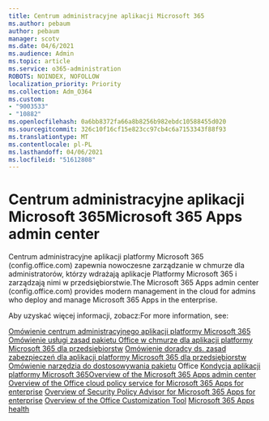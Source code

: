 ```yaml
---
title: Centrum administracyjne aplikacji Microsoft 365
ms.author: pebaum
author: pebaum
manager: scotv
ms.date: 04/6/2021
ms.audience: Admin
ms.topic: article
ms.service: o365-administration
ROBOTS: NOINDEX, NOFOLLOW
localization_priority: Priority
ms.collection: Adm_O364
ms.custom:
- "9003533"
- "10882"
ms.openlocfilehash: 0a6bb8372fa66a8b8256b982ebdc10588455d020
ms.sourcegitcommit: 326c10f16cf15e823cc97cb4c6a7153343f88f93
ms.translationtype: MT
ms.contentlocale: pl-PL
ms.lasthandoff: 04/06/2021
ms.locfileid: "51612808"
---
```

# <a name="microsoft-365-apps-admin-center"></a><span data-ttu-id="9fb17-102">Centrum administracyjne aplikacji Microsoft 365</span><span class="sxs-lookup"><span data-stu-id="9fb17-102">Microsoft 365 Apps admin center</span></span>

<span data-ttu-id="9fb17-103">Centrum administracyjne aplikacji platformy Microsoft 365 (config.office.com) zapewnia nowoczesne zarządzanie w chmurze dla administratorów, którzy wdrażają aplikacje Platformy Microsoft 365 i zarządzają nimi w przedsiębiorstwie.</span><span class="sxs-lookup"><span data-stu-id="9fb17-103">The Microsoft 365 Apps admin center (config.office.com) provides modern management in the cloud for admins who deploy and manage Microsoft 365 Apps in the enterprise.</span></span> 

<span data-ttu-id="9fb17-104">Aby uzyskać więcej informacji, zobacz:</span><span class="sxs-lookup"><span data-stu-id="9fb17-104">For more information, see:</span></span>

<span data-ttu-id="9fb17-105">[Omówienie centrum administracyjnego aplikacji platformy Microsoft 365](https://docs.microsoft.com/deployoffice/admincenter/overview) 
 [Omówienie usługi zasad pakietu Office w chmurze dla aplikacji platformy Microsoft 365 dla przedsiębiorstw](https://docs.microsoft.com/deployoffice/overview-office-cloud-policy-service) 
 [Omówienie doradcy ds. zasad zabezpieczeń dla aplikacji platformy Microsoft 365 dla przedsiębiorstw](https://docs.microsoft.com/deployoffice/overview-of-security-policy-advisor) 
 [Omówienie narzędzia do dostosowywania pakietu](https://docs.microsoft.com/deployoffice/overview-of-the-office-customization-tool-for-click-to-run) 
 Office [Kondycja aplikacji platformy Microsoft 365](https://docs.microsoft.com/deployoffice/admincenter/microsoft-365-apps-health)</span><span class="sxs-lookup"><span data-stu-id="9fb17-105">[Overview of the Microsoft 365 Apps admin center](https://docs.microsoft.com/deployoffice/admincenter/overview)
[Overview of the Office cloud policy service for Microsoft 365 Apps for enterprise](https://docs.microsoft.com/deployoffice/overview-office-cloud-policy-service)
[Overview of Security Policy Advisor for Microsoft 365 Apps for enterprise](https://docs.microsoft.com/deployoffice/overview-of-security-policy-advisor)
[Overview of the Office Customization Tool](https://docs.microsoft.com/deployoffice/overview-of-the-office-customization-tool-for-click-to-run)
[Microsoft 365 Apps health](https://docs.microsoft.com/deployoffice/admincenter/microsoft-365-apps-health)</span></span>